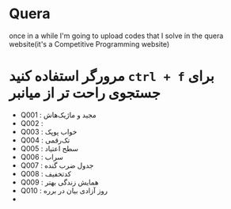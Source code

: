 # Quera
once in a while I'm going to upload codes that I solve in the quera website(it's a Competitive Programming website)

# مرورگر استفاده کنید `ctrl + f` برای جستجوی راحت تر از میانبر 
- Q001 : مجید و ماژیک‌هاش
- Q002 :
- Q003 : خواب پوپک
- Q004 : تک‌رقمی
- Q005 : سطح اعتیاد
- Q006 : سراب
- Q007 : جدول ضرب گنده
- Q008 : کدتخفیف
- Q009 : همایش زندگی بهتر
- Q010 : روز آزادی بیان در برره
- 
